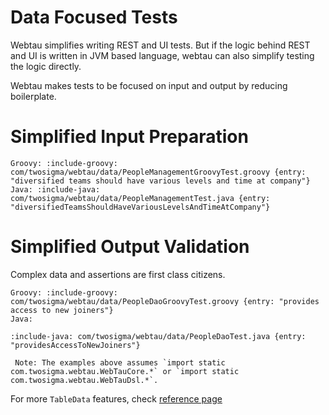 # Data Focused Tests

Webtau simplifies writing REST and UI tests. But if the logic behind REST and UI is written in JVM based language,
webtau can also simplify testing the logic directly. 

Webtau makes tests to be focused on input and output by reducing boilerplate.  

# Simplified Input Preparation

```tabs
Groovy: :include-groovy: com/twosigma/webtau/data/PeopleManagementGroovyTest.groovy {entry: "diversified teams should have various levels and time at company"}
Java: :include-java: com/twosigma/webtau/data/PeopleManagementTest.java {entry: "diversifiedTeamsShouldHaveVariousLevelsAndTimeAtCompany"}
```

# Simplified Output Validation 

Complex data and assertions are first class citizens.

```tabs
Groovy: :include-groovy: com/twosigma/webtau/data/PeopleDaoGroovyTest.groovy {entry: "provides access to new joiners"}
Java:

:include-java: com/twosigma/webtau/data/PeopleDaoTest.java {entry: "providesAccessToNewJoiners"}

 Note: The examples above assumes `import static com.twosigma.webtau.WebTauCore.*` or `import static com.twosigma.webtau.WebTauDsl.*`.
```

For more `TableData` features, check [reference page](reference/table-data)